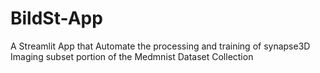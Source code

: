 # BildSt-App
A Streamlit App that Automate the processing and training of synapse3D Imaging subset portion of the Medmnist Dataset Collection
